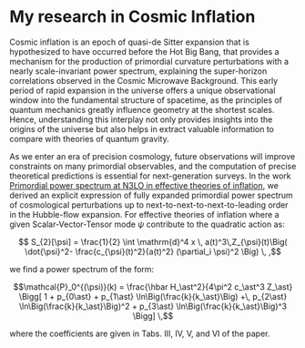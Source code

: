 # My research in Cosmic Inflation

Cosmic inflation is an epoch of quasi-de Sitter expansion that is hypothesized to have occurred before the Hot Big Bang, that provides a mechanism for the production of primordial curvature perturbations with a nearly scale-invariant power spectrum, explaining the super-horizon correlations observed in the Cosmic Microwave Background. This early period of rapid expansion in the universe offers a unique observational window into the fundamental structure of spacetime, as the principles of quantum mechanics greatly influence geometry at the shortest scales. Hence, understanding this interplay not only provides insights into the origins of the universe but also helps in extract valuable information to compare with theories of quantum gravity.

As we enter an era of precision cosmology, future observations will improve constraints on many primordial observables, and the computation of precise theoretical predictions is essential for next-generation surveys. In the work [Primordial power spectrum at N3LO in effective theories of inflation](https://arxiv.org/abs/2405.03157), we derived an explicit expression of fully expanded primordial power spectrum of cosmological perturbations up to next-to-next-to-next-to-leading order in the Hubble-flow expansion. For effective theories of inflation where a given Scalar-Vector-Tensor mode $\psi$ contribute to the quadratic action as:

$$ S_{2}[\psi] = \frac{1}{2}  \int \mathrm{d}^4 x \, a(t)^3\,Z_{\psi}(t)\Big( \dot{\psi}^2- \frac{c_{\psi}(t)^2}{a(t)^2} (\partial_i \psi)^2 \Big) \, ,$$

we find a power spectrum of the form:

$$\mathcal{P}_0^{(\psi)}(k) =  \frac{\hbar H_\ast^2}{4\pi^2 c_\ast^3 Z_\ast} \Bigg[ 1 + p_{0\ast} + p_{1\ast} \ln\Big(\frac{k}{k_\ast}\Big) +\, p_{2\ast} \ln\Big(\frac{k}{k_\ast}\Big)^2 + p_{3\ast} \ln\Big(\frac{k}{k_\ast}\Big)^3 \Bigg] \,$$

where the coefficients are given in Tabs. III, IV, V, and VI of the paper. 



